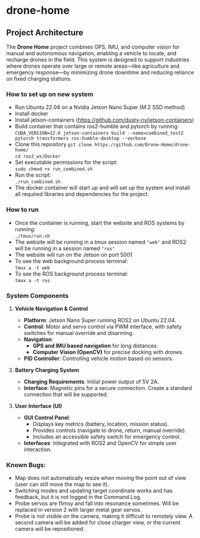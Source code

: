 # drone-home
## Project Architecture

The **Drone Home** project combines GPS, IMU, and computer vision for manual and autonomous navigation, enabling a vehicle to locate, and recharge drones in the field. This system is designed to support industries where drones operate over large or remote areas—like agriculture and emergency response—by minimizing drone downtime and reducing reliance on fixed charging stations.

### How to set up on new system
- Run Ubuntu 22.04 on a Nvidia Jetson Nano Super (M.2 SSD method)
- Install docker
- Install jetson-containers (https://github.com/dusty-nv/jetson-containers)
- Build container that contains ros2-humble and pytorch by running:  
  ```CUDA_VERSION=12.6 jetson-containers build --name=combined_test2 pytorch transformers ros:humble-desktop --verbose```
- Clone this repository
  ```git clone https://github.com/Drone-Home/drone-home/```  
  ```cd ros2_ws/Docker```
- Set executable permissions for the script:  
  ```sudo chmod +x run_combined.sh```
- Run the script:  
  ```./run_combined.sh```
- The docker container will start up and will set up the system and install all required libraries and dependencies for the project.

### How to run
- Once the container is running, start the website and ROS systems by running:  
  ```./tmux/run.sh```
- The website will be running in a tmux session named `"web"` and ROS2 will be running in a session named `"ros"`
- The website will run on the Jetson on port 5001
- To see the web background process terminal:  
  ```tmux a -t web```
- To see the ROS background process terminal:  
  ```tmux a -t ros```

### System Components

1. **Vehicle Navigation & Control**
   - **Platform**: Jetson Nano Super running ROS2 on Ubuntu 22.04.
   - **Control**: Motor and servo control via PWM interface, with safety switches for manual override and disarming.
   - **Navigation**:
     - **GPS and IMU based navigation** for long distances.
     - **Computer Vision (OpenCV)** for precise docking with drones.
   - **PID Controller**: Controlling vehicle motion based on sensors.

2. **Battery Charging System**
   - **Charging Requirements**: Initial power output of 5V 2A.
   - **Interface**: Magnetic pins for a secure connection. Create a standard connection that will be supported.

3. **User Interface (UI)**
   - **GUI Control Panel**:
     - Displays key metrics (battery, location, mission status).
     - Provides controls (navigate to drone, return, manual override).
     - Includes an accessible safety switch for emergency control.
   - **Interfaces**: Integrated with ROS2 and OpenCV for simple user interaction.

### Known Bugs:
- Map does not automatically resize when moving the point out of view (user can still move the map to see it).
- Switching modes and updating target coordinate works and has feedback, but it is not logged in the Command Log.
- Probe servos are flimsy and fall into resonance sometimes. Will be replaced in version 2 with larger metal gear servos.
- Probe is not visible on the camera, making it difficult to remotely view. A second camera will be added for close charger view, or the current camera will be repositioned.
